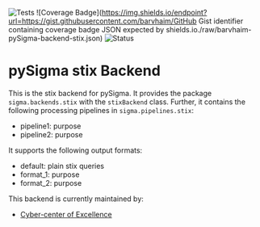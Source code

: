 ![Tests](https://github.com/barvhaim/pySigma-backend-stix/actions/workflows/test.yml/badge.svg)
![Coverage Badge](https://img.shields.io/endpoint?url=https://gist.githubusercontent.com/barvhaim/GitHub Gist identifier containing coverage badge JSON expected by shields.io./raw/barvhaim-pySigma-backend-stix.json)
![Status](https://img.shields.io/badge/Status-pre--release-orange)

# pySigma stix Backend

This is the stix backend for pySigma. It provides the package `sigma.backends.stix` with the `stixBackend` class.
Further, it contains the following processing pipelines in `sigma.pipelines.stix`:

* pipeline1: purpose
* pipeline2: purpose

It supports the following output formats:

* default: plain stix queries
* format_1: purpose
* format_2: purpose

This backend is currently maintained by:

* [Cyber-center of Excellence](https://github.com/barvhaim/)